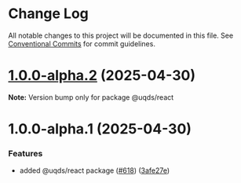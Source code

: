 # Change Log

All notable changes to this project will be documented in this file.
See [Conventional Commits](https://conventionalcommits.org) for commit guidelines.

# [1.0.0-alpha.2](https://github.com/uq-its-ss/design-system/compare/@uqds/react@1.0.0-alpha.1...@uqds/react@1.0.0-alpha.2) (2025-04-30)

**Note:** Version bump only for package @uqds/react

# 1.0.0-alpha.1 (2025-04-30)

### Features

- added @uqds/react package ([#618](https://github.com/uq-its-ss/design-system/issues/618)) ([3afe27e](https://github.com/uq-its-ss/design-system/commit/3afe27e916799b8ec901e86e69e6e416e6fed9d3))
